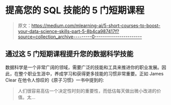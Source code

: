# 提高您的 SQL 技能的 5 门短期课程

> 原文：<https://medium.com/mlearning-ai/5-short-courses-to-boost-your-data-science-skills-part-5-8b4ca987417f?source=collection_archive---------0----------------------->

## 通过这 5 门短期课程提升您的数据科学技能

数据科学是一个非常广阔的领域，需要广泛的技能和工具来推进你的职业发展。因此，在整个职业生涯中，养成学习和获得更多技能的习惯非常重要。正如 James Clear 在他令人惊叹的《原子习惯》一书中提到的:

> 人们很容易高估一个决定性时刻的重要性，而低估每天做出微小改进的价值。太…